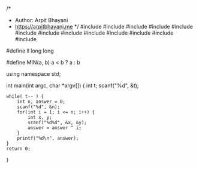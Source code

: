 /*
 *  Author: Arpit Bhayani
 *  https://arpitbhayani.me
 */
#include <cmath>
#include <cstdio>
#include <cstdlib>
#include <climits>
#include <deque>
#include <iostream>
#include <list>
#include <limits>
#include <map>
#include <queue>
#include <set>
#include <stack>
#include <vector>

#define ll long long

#define MIN(a, b) a < b ? a : b

using namespace std;

int main(int argc, char *argv[]) {
    int t;
    scanf("%d", &t);

    while( t-- ) {
        int n, answer = 0;
        scanf("%d", &n);
        for(int i = 1; i <= n; i++) {
            int x, y;
            scanf("%d%d", &x, &y);
            answer = answer ^ i;
        }
        printf("%d\n", answer);
    }
    return 0;
}

